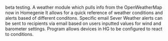 beta testing.
A weather module which pulls info from the OpenWeatherMap now in Homegenie
It allows for a quick reference of weather conditions and alerts based of different conditons.
Specific email Sever Weather alerts can be sent to recipients via email based on users inputted values for wind and barometer settings.
Program allows devices in HG to be configured to react to conditions.
